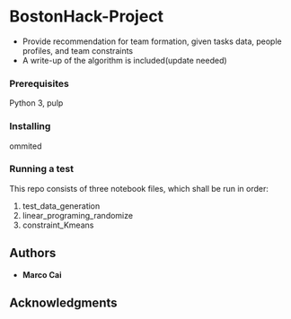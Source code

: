 # BostonHack-Project
* Provide recommendation for team formation, given tasks data, people profiles, and team constraints
* A write-up of the algorithm is included(update needed)

### Prerequisites

Python 3, pulp

### Installing

ommited

### Running a test
This repo consists of three notebook files, which shall be run in order:
1. test_data_generation
2. linear_programing_randomize
3. constraint_Kmeans

## Authors
* **Marco Cai** 
## Acknowledgments
